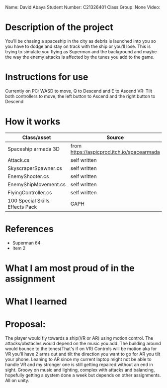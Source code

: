 Name: David Abaya
Student Number: C21326401
Class Group: None
Video:
# Description of the project
You'll be chasing a spaceship in the city as debris is launched into you so you have to dodge and stay on track with the ship or you'll lose. This is trying to simulate you flying as Superman and the background and maybe the way the enemy attacks is affected by the tunes you add to the game.
# Instructions for use
Currently on PC: WASD to move, Q to Descend and E to Ascend
VR: Tilt both controllers to move, the left button to Ascend and the right button to Descend
# How it works
| Class/asset | Source |
|-----------|-----------|
| Spaceship armada 3D | from https://aspicprod.itch.io/spacearmada|
| Attack.cs | self written |
| SkyscraperSpawner.cs | self written |
| EnemyShooter.cs | self written |
| EnemyShipMovement.cs | self written |
| FlyingController.cs | self written |
| 100 Special Skills Effects Pack|GAPH|
# References
* Superman 64
* Item 2
 # What I am most proud of in the assignment
# What I learned
# Proposal:
The player would fly towards a ship(VR or AR) using motion control. The attacks/obstacles would depend on the music you add. The building around would bounce to the tones(That's if on VR) Controls will be motion aka for VR you'll have 2 arms out and tilt the direction you want to go for AR you tilt your phone. Leaning to AR since my current laptop might not be able to handle VR and my stronger one is still getting repaired without an end in sight. Groovy on music and lighting, complex with attacks and balancing, hopefully getting a system done a week but depends on other assignments. All on unity.
